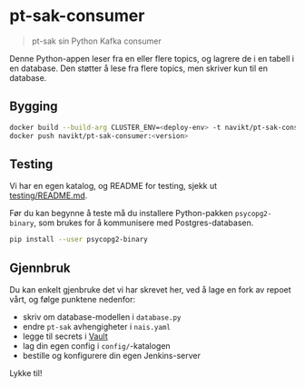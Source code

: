 # pt-sak-consumer

> pt-sak sin Python Kafka consumer

Denne Python-appen leser fra en eller flere topics, og lagrere de i en tabell i en database. Den støtter å lese fra flere topics, men skriver kun til en database.


## Bygging

```bash
docker build --build-arg CLUSTER_ENV=<deploy-env> -t navikt/pt-sak-consumer:<version> .
docker push navikt/pt-sak-consumer:<version>
```


## Testing

Vi har en egen katalog, og README for testing, sjekk ut [testing/README.md](testing/README.md).

Før du kan begynne å teste må du installere Python-pakken `psycopg2-binary`, som brukes for å kommunisere med Postgres-databasen.

```bash
pip install --user psycopg2-binary
```


## Gjennbruk

Du kan enkelt gjenbruke det vi har skrevet her, ved å lage en fork av repoet vårt, og følge punktene nedenfor:

* skriv om database-modellen i `database.py`
* endre `pt-sak` avhengigheter i `nais.yaml`
* legge til secrets i [Vault](https://github.com/nais/doc/blob/master/documentation/contracts/vault.md)
* lag din egen config i `config/`-katalogen
* bestille og konfigurere din egen Jenkins-server

Lykke til!
